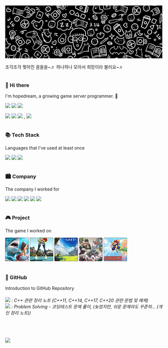 <!-- ![header](https://capsule-render.vercel.app/api?type=slice&color=339933&height=100&section=header&text=hopedream&fontSize=50) -->
![Title](https://github.com/hopedream84/hopedream84/blob/main/Title.jpg)
<p align = 'left'>조각조각 찢어진 꿈들을~♬ 하나하나 모아서 희망이라 불러요~♬</p>

#

<h3 align='left'>👋 Hi there</h3>
<p align = 'left'>I'm hopedream, a growing game server programmer. 🌱</p>
<p align = 'left'>
<a href='mailTo:hopedream00@naver.com'><img src='https://img.shields.io/badge/Mail-hopedream00@naver.com-03C75A?logo=Naver&logoColor=white'/></a>
<a href='https://solved.ac/profile/hopedream'><img src="http://mazassumnida.wtf/api/mini/generate_badge?boj=hopedream" /></a>
<img src="https://img.shields.io/badge/GitHub-hopedream84-181717?logo=GitHub&logoColor=white"/>
</p>
<p align = 'left'>
<img src="https://img.shields.io/badge/Game-FF6E00"/>
<img src="https://img.shields.io/badge/Server-DC2828"/>
<img src="https://img.shields.io/badge/Programer-00599C"/>
, <img src="https://img.shields.io/badge/IT/Game_Industry-FFA827"/>
</p>

#

<h3 align='left'>📚 Tech Stack</h3>
<p align = 'left'>Languages that I've used at least once</p>
<p align = 'left'>
<img src="https://img.shields.io/badge/C++-00599C?logo=C%2B%2B&logoColor=white"/>
<img src="https://img.shields.io/badge/C%23-68217A?logo=csharp&logoColor=white"/>
<img src="https://img.shields.io/badge/Node.js-339933?logo=Node.js&logoColor=white"/>
<!--
<img src="https://img.shields.io/badge/MS--SQL-CC2927?logo=MicrosoftSQLServer&logoColor=white"/>
<img src="https://img.shields.io/badge/MySQL-4479A1?logo=MySQL&logoColor=white"/>
<img src="https://img.shields.io/badge/Redis-DC382D?logo=Redis&logoColor=white"/>
-->
</p>

#

<h3 align='left'>🏙️ Company</h3>
<p align = 'left'>The company I worked for</p>
<p align = 'left'>
<img src="https://img.shields.io/badge/Com2uS-DC2828"/>
<img src="https://img.shields.io/badge/WEMADE_PLUS-14F078"/>
<img src="https://img.shields.io/badge/JOYCITY-FF6E00"/>
<img src="https://img.shields.io/badge/EYEDENTITY_GAMES-6DAE1F"/>
<img src="https://img.shields.io/badge/LOGIWARE-FFA827"/>
<img src="https://img.shields.io/badge/SKonec-E83530"/>
</p>

#

<h3 align='left'>🎮 Project</h3>
<p align = 'left'>The game I worked on</p>
<p align = 'left'>
<!--<img src="https://github.com/hopedream84/hopedream84/blob/main/img/prj_smmo_s.png"/>-->
<img src="https://github.com/hopedream84/hopedream84/blob/main/img/prj_fs_s.png"/>
<img src="https://github.com/hopedream84/hopedream84/blob/main/img/prj_3on3FS_s.png"/>
<img src="https://github.com/hopedream84/hopedream84/blob/main/img/prj_L_s.png"/>
<img src="https://github.com/hopedream84/hopedream84/blob/main/img/prj_ga_s.png"/>
<img src="https://github.com/hopedream84/hopedream84/blob/main/img/prj_ma_s.png"/>
</p>

#

<h3 align='left'>🌱 GitHub</h3>
<p align = 'left'>Introduction to GitHub Repository</p>
<h6 align = 'left'>
<a href='https://github.com/hopedream84/CppNote'><img src="https://img.shields.io/badge/public-hopedream84/CppNote-6DAE1F"/></a>
: C++ 관련 정리 노트 (C++11, C++14, C++17, C++20 관련 문법 및 예제)
<br>
<a href='https://github.com/hopedream84/CodingTest'><img src="https://img.shields.io/badge/private-hopedream84/CodingTest-181717"/></a>
: Problem Solving - 코딩테스트 문제 풀이, (늦었지만, 쉬운 문제라도 꾸준히... (개인 정리 노트))
</h6>

#

<br>
<p align = 'left'><a href="https://hits.seeyoufarm.com"><img src="https://hits.seeyoufarm.com/api/count/incr/badge.svg?url=https%3A%2F%2Fgithub.com%2Fhopedream84%2Fhit-counter&count_bg=%2379C83D&title_bg=%23555555&icon=github.svg&icon_color=%23E7E7E7&title=hits&edge_flat=false"/></a></p>

<!--
![footer](https://capsule-render.vercel.app/api?type=slice&color=00599C&height=100&section=footer&text=&fontSize=80)
-->


<!--
### Hi there 👋
-->
<!--
**hopedream84/hopedream84** is a ✨ _special_ ✨ repository because its `README.md` (this file) appears on your GitHub profile.

Here are some ideas to get you started:

- 🔭 I’m currently working on ...
- 🌱 I’m currently learning ...
- 👯 I’m looking to collaborate on ...
- 🤔 I’m looking for help with ...
- 💬 Ask me about ...
- 📫 How to reach me: ...
- 😄 Pronouns: ...
- ⚡ Fun fact: ...
-->
